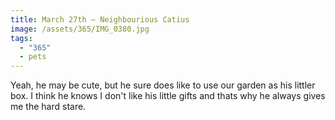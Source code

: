 ```yaml
---
title: March 27th — Neighbourious Catius
image: /assets/365/IMG_0380.jpg
tags:
  - "365"
  - pets
---
```

Yeah, he may be cute, but he sure does like to use our garden as his littler box. I think he knows I don't like his little gifts and thats why he always gives me the hard stare.